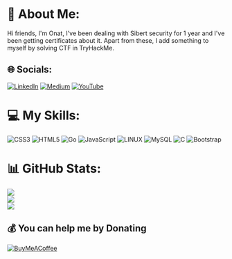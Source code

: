 # 💫 About Me:
Hi friends, I'm Onat, I've been dealing with Sibert security for 1 year and I've been getting certificates about it. Apart from these, I add something to myself by solving CTF in TryHackMe.

## 🌐 Socials:
[![LinkedIn](https://img.shields.io/badge/LinkedIn-%230077B5.svg?logo=linkedin&logoColor=white)](https://linkedin.com/in/https://www.linkedin.com/in/onat-dibo/) [![Medium](https://img.shields.io/badge/Medium-12100E?logo=medium&logoColor=white)](https://medium.com/@hesflay) [![YouTube](https://img.shields.io/badge/YouTube-%23FF0000.svg?logo=YouTube&logoColor=white)](https://youtube.com/@https://www.youtube.com/channel/UCYh-hWK3WHnR3dPz8R_d7lg) 

# 💻 My Skills:
![CSS3](https://img.shields.io/badge/css3-%231572B6.svg?style=for-the-badge&logo=css3&logoColor=white) ![HTML5](https://img.shields.io/badge/html5-%23E34F26.svg?style=for-the-badge&logo=html5&logoColor=white) ![Go](https://img.shields.io/badge/go-%2300ADD8.svg?style=for-the-badge&logo=go&logoColor=white) ![JavaScript](https://img.shields.io/badge/javascript-%23323330.svg?style=for-the-badge&logo=javascript&logoColor=%23F7DF1E) ![LINUX](https://img.shields.io/badge/Linux-FCC624?style=for-the-badge&logo=linux&logoColor=black) ![MySQL](https://img.shields.io/badge/mysql-%2300f.svg?style=for-the-badge&logo=mysql&logoColor=white) ![C](https://img.shields.io/badge/c-%2300599C.svg?style=for-the-badge&logo=c&logoColor=white) ![Bootstrap](https://img.shields.io/badge/bootstrap-%23563D7C.svg?style=for-the-badge&logo=bootstrap&logoColor=white)
# 📊 GitHub Stats:
![](https://github-readme-stats.vercel.app/api?username=onatdibo&theme=tokyonight&hide_border=false&include_all_commits=true&count_private=false)<br/>
![](https://github-readme-streak-stats.herokuapp.com/?user=onatdibo&theme=tokyonight&hide_border=false)<br/>
![](https://github-readme-stats.vercel.app/api/top-langs/?username=onatdibo&theme=tokyonight&hide_border=false&include_all_commits=true&count_private=false&layout=compact)

  ## 💰 You can help me by Donating
  [![BuyMeACoffee](https://img.shields.io/badge/Buy%20Me%20a%20Coffee-ffdd00?style=for-the-badge&logo=buy-me-a-coffee&logoColor=black)](https://buymeacoffee.com/onatdibo) 

<!-- Proudly created with GPRM ( https://gprm.itsvg.in ) -->
